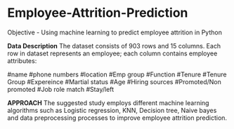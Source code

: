 # Employee-Attrition-Prediction
Objective - Using machine learning to predict employee attrition in Python

**Data Description** The dataset consists of 903 rows and 15 columns. Each row in dataset represents an employee; each column contains employee attributes:

#name
#phone numbers
#location
#Emp group
#Function
#Tenure
#Tenure Group
#Expereince
#Martial status
#Age
#Hiring sources
#Promoted/Non promoted
#Job role match
#Stay/left

**APPROACH** The suggested study employs different machine learning algorithms such as Logistic regression, KNN, Decision tree, Naive bayes and data preprocessing processes to improve employee attrition prediction.
